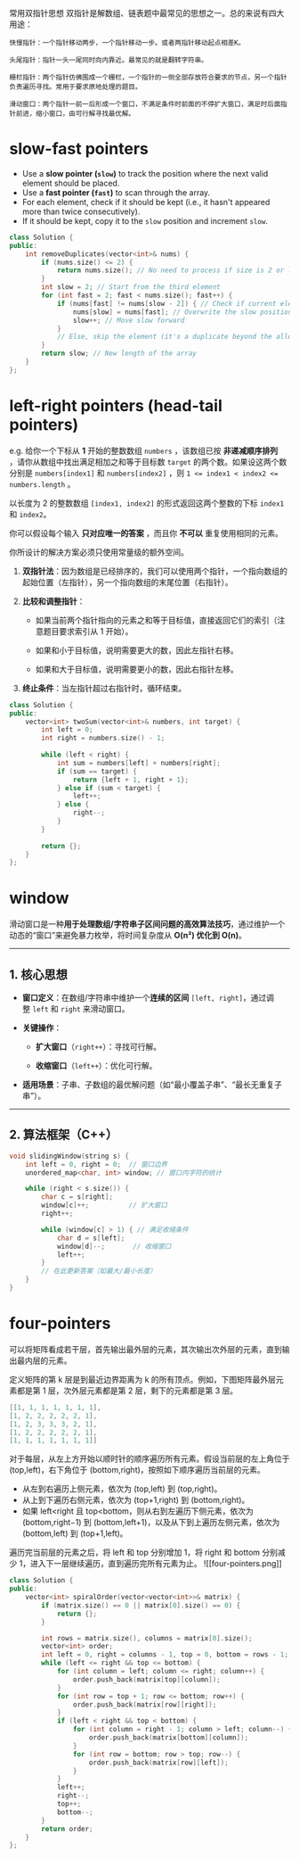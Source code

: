 常用双指针思想
双指针是解数组、链表题中最常见的思想之一。总的来说有四大用途：

	快慢指针：一个指针移动两步，一个指针移动一步。或者两指针移动起点相差K。
	
	头尾指针：指针一头一尾同时向内靠近。最常见的就是翻转字符串。
	
	栅栏指针：两个指针仿佛围成一个栅栏，一个指针的一侧全部存放符合要求的节点，另一个指针负责遍历寻找。常用于要求原地处理的题目。
	
	滑动窗口：两个指针一前一后形成一个窗口，不满足条件时前面的不停扩大窗口，满足时后面指针前进，缩小窗口，由可行解寻找最优解。

# slow-fast pointers
- Use a **slow pointer (`slow`)** to track the position where the next valid element should be placed.
- Use a **fast pointer (`fast`)** to scan through the array.
- For each element, check if it should be kept (i.e., it hasn't appeared more than twice consecutively).
- If it should be kept, copy it to the `slow` position and increment `slow`.

```cpp
class Solution {
public:
    int removeDuplicates(vector<int>& nums) {
        if (nums.size() <= 2) {
            return nums.size(); // No need to process if size is 2 or less
        }
        int slow = 2; // Start from the third element
        for (int fast = 2; fast < nums.size(); fast++) {
            if (nums[fast] != nums[slow - 2]) { // Check if current element can be kept
                nums[slow] = nums[fast]; // Overwrite the slow position
                slow++; // Move slow forward
            }
            // Else, skip the element (it's a duplicate beyond the allowed two)
        }
        return slow; // New length of the array
    }
};
```

# left-right pointers (head-tail pointers)
e.g.
给你一个下标从 **1** 开始的整数数组 `numbers` ，该数组已按 **非递减顺序排列**  ，请你从数组中找出满足相加之和等于目标数 `target` 的两个数。如果设这两个数分别是 `numbers[index1]` 和 `numbers[index2]` ，则 `1 <= index1 < index2 <= numbers.length` 。

以长度为 2 的整数数组 `[index1, index2]` 的形式返回这两个整数的下标 `index1` 和 `index2`。

你可以假设每个输入 **只对应唯一的答案** ，而且你 **不可以** 重复使用相同的元素。

你所设计的解决方案必须只使用常量级的额外空间。

1. **双指针法**：因为数组是已经排序的，我们可以使用两个指针，一个指向数组的起始位置（左指针），另一个指向数组的末尾位置（右指针）。
    
2. **比较和调整指针**：
    
    - 如果当前两个指针指向的元素之和等于目标值，直接返回它们的索引（注意题目要求索引从 1 开始）。
        
    - 如果和小于目标值，说明需要更大的数，因此左指针右移。
        
    - 如果和大于目标值，说明需要更小的数，因此右指针左移。
        
3. **终止条件**：当左指针超过右指针时，循环结束。
```cpp
class Solution {
public:
    vector<int> twoSum(vector<int>& numbers, int target) {
        int left = 0;
        int right = numbers.size() - 1;
        
        while (left < right) {
            int sum = numbers[left] + numbers[right];
            if (sum == target) {
                return {left + 1, right + 1};
            } else if (sum < target) {
                left++;
            } else {
                right--;
            }
        }
        
        return {};
    }
};
```

# window

滑动窗口是一种**用于处理数组/字符串子区间问题的高效算法技巧**，通过维护一个动态的“窗口”来避免暴力枚举，将时间复杂度从 **O(n²) 优化到 O(n)**。

---

## **1. 核心思想**

- **窗口定义**：在数组/字符串中维护一个**连续的区间** `[left, right]`，通过调整 `left` 和 `right` 来滑动窗口。
    
- **关键操作**：
    
    - **扩大窗口**（`right++`）：寻找可行解。
        
    - **收缩窗口**（`left++`）：优化可行解。
        
- **适用场景**：子串、子数组的最优解问题（如“最小覆盖子串”、“最长无重复子串”）。
    

---

## **2. 算法框架（C++）**
```cpp
void slidingWindow(string s) {
    int left = 0, right = 0;  // 窗口边界
    unordered_map<char, int> window; // 窗口内字符的统计

    while (right < s.size()) {
        char c = s[right];
        window[c]++;          // 扩大窗口
        right++;

        while (window[c] > 1) { // 满足收缩条件
            char d = s[left];
            window[d]--;       // 收缩窗口
            left++;
        }
        // 在此更新答案（如最大/最小长度）
    }
}
```

# four-pointers
可以将矩阵看成若干层，首先输出最外层的元素，其次输出次外层的元素，直到输出最内层的元素。

定义矩阵的第 k 层是到最近边界距离为 k 的所有顶点。例如，下图矩阵最外层元素都是第 1 层，次外层元素都是第 2 层，剩下的元素都是第 3 层。

```cpp
[[1, 1, 1, 1, 1, 1, 1], 
[1, 2, 2, 2, 2, 2, 1], 
[1, 2, 3, 3, 3, 2, 1], 
[1, 2, 2, 2, 2, 2, 1], 
[1, 1, 1, 1, 1, 1, 1]]
```

对于每层，从左上方开始以顺时针的顺序遍历所有元素。假设当前层的左上角位于 (top,left)，右下角位于 (bottom,right)，按照如下顺序遍历当前层的元素。

- 从左到右遍历上侧元素，依次为 (top,left) 到 (top,right)。
- 从上到下遍历右侧元素，依次为 (top+1,right) 到 (bottom,right)。
- 如果 left<right 且 top<bottom，则从右到左遍历下侧元素，依次为 (bottom,right−1) 到 (bottom,left+1)，以及从下到上遍历左侧元素，依次为 (bottom,left) 到 (top+1,left)。

遍历完当前层的元素之后，将 left 和 top 分别增加 1，将 right 和 bottom 分别减少 1，进入下一层继续遍历，直到遍历完所有元素为止。
![[four-pointers.png]]

```cpp
class Solution {
public:
    vector<int> spiralOrder(vector<vector<int>>& matrix) {
        if (matrix.size() == 0 || matrix[0].size() == 0) {
            return {};
        }

        int rows = matrix.size(), columns = matrix[0].size();
        vector<int> order;
        int left = 0, right = columns - 1, top = 0, bottom = rows - 1;
        while (left <= right && top <= bottom) {
            for (int column = left; column <= right; column++) {
                order.push_back(matrix[top][column]);
            }
            for (int row = top + 1; row <= bottom; row++) {
                order.push_back(matrix[row][right]);
            }
            if (left < right && top < bottom) {
                for (int column = right - 1; column > left; column--) {
                    order.push_back(matrix[bottom][column]);
                }
                for (int row = bottom; row > top; row--) {
                    order.push_back(matrix[row][left]);
                }
            }
            left++;
            right--;
            top++;
            bottom--;
        }
        return order;
    }
};

```
